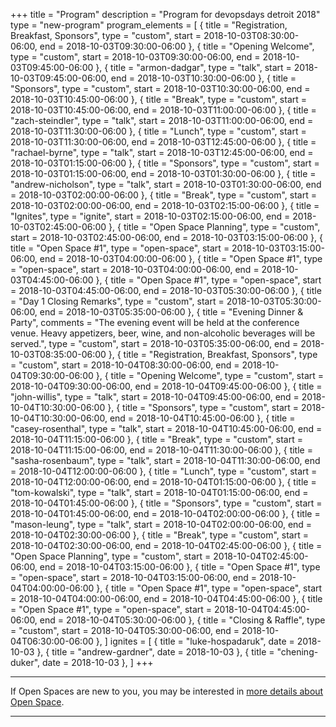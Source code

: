 +++
title = "Program"
description = "Program for devopsdays detroit 2018"
type = "new-program"
program_elements = [
    { title = "Registration, Breakfast, Sponsors", type = "custom", start = 2018-10-03T08:30:00-06:00, end = 2018-10-03T09:30:00-06:00 },
    { title = "Opening Welcome", type = "custom", start = 2018-10-03T09:30:00-06:00, end = 2018-10-03T09:45:00-06:00 },
    { title = "armon-dadgar", type = "talk", start = 2018-10-03T09:45:00-06:00, end = 2018-10-03T10:30:00-06:00 },
    { title = "Sponsors", type = "custom", start = 2018-10-03T10:30:00-06:00, end = 2018-10-03T10:45:00-06:00 },
    { title = "Break", type = "custom", start = 2018-10-03T10:45:00-06:00, end = 2018-10-03T11:00:00-06:00 },
    { title = "zach-steindler", type = "talk", start = 2018-10-03T11:00:00-06:00, end = 2018-10-03T11:30:00-06:00 },
    { title = "Lunch", type = "custom", start = 2018-10-03T11:30:00-06:00, end = 2018-10-03T12:45:00-06:00 },
    { title = "rachael-byrne", type = "talk", start = 2018-10-03T12:45:00-06:00, end = 2018-10-03T01:15:00-06:00 },
    { title = "Sponsors", type = "custom", start = 2018-10-03T01:15:00-06:00, end = 2018-10-03T01:30:00-06:00 },
    { title = "andrew-nicholson", type = "talk", start = 2018-10-03T01:30:00-06:00, end = 2018-10-03T02:00:00-06:00 },
    { title = "Break", type = "custom", start = 2018-10-03T02:00:00-06:00, end = 2018-10-03T02:15:00-06:00 },
    { title = "Ignites", type = "ignite", start = 2018-10-03T02:15:00-06:00, end = 2018-10-03T02:45:00-06:00 },
    { title = "Open Space Planning", type = "custom", start = 2018-10-03T02:45:00-06:00, end = 2018-10-03T03:15:00-06:00 },
    { title = "Open Space #1", type = "open-space", start = 2018-10-03T03:15:00-06:00, end = 2018-10-03T04:00:00-06:00 },
    { title = "Open Space #1", type = "open-space", start = 2018-10-03T04:00:00-06:00, end = 2018-10-03T04:45:00-06:00 },
    { title = "Open Space #1", type = "open-space", start = 2018-10-03T04:45:00-06:00, end = 2018-10-03T05:30:00-06:00 },
    { title = "Day 1 Closing Remarks", type = "custom", start = 2018-10-03T05:30:00-06:00, end = 2018-10-03T05:35:00-06:00 },
    { title = "Evening Dinner & Party", comments = "The evening event will be held at the conference venue. Heavy appetizers, beer, wine, and non-alcoholic beverages will be served.", type = "custom", start = 2018-10-03T05:35:00-06:00, end = 2018-10-03T08:35:00-06:00 },
    { title = "Registration, Breakfast, Sponsors", type = "custom", start = 2018-10-04T08:30:00-06:00, end = 2018-10-04T09:30:00-06:00 },
    { title = "Opening Welcome", type = "custom", start = 2018-10-04T09:30:00-06:00, end = 2018-10-04T09:45:00-06:00 },
    { title = "john-willis", type = "talk", start = 2018-10-04T09:45:00-06:00, end = 2018-10-04T10:30:00-06:00 },
    { title = "Sponsors", type = "custom", start = 2018-10-04T10:30:00-06:00, end = 2018-10-04T10:45:00-06:00 },
    { title = "casey-rosenthal", type = "talk", start = 2018-10-04T10:45:00-06:00, end = 2018-10-04T11:15:00-06:00 },
    { title = "Break", type = "custom", start = 2018-10-04T11:15:00-06:00, end = 2018-10-04T11:30:00-06:00 },
    { title = "sasha-rosenbaum", type = "talk", start = 2018-10-04T11:30:00-06:00, end = 2018-10-04T12:00:00-06:00 },
    { title = "Lunch", type = "custom", start = 2018-10-04T12:00:00-06:00, end = 2018-10-04T01:15:00-06:00 },
    { title = "tom-kowalski", type = "talk", start = 2018-10-04T01:15:00-06:00, end = 2018-10-04T01:45:00-06:00 },
    { title = "Sponsors", type = "custom", start = 2018-10-04T01:45:00-06:00, end = 2018-10-04T02:00:00-06:00 },
    { title = "mason-leung", type = "talk", start = 2018-10-04T02:00:00-06:00, end = 2018-10-04T02:30:00-06:00 },
    { title = "Break", type = "custom", start = 2018-10-04T02:30:00-06:00, end = 2018-10-04T02:45:00-06:00 },
    { title = "Open Space Planning", type = "custom", start = 2018-10-04T02:45:00-06:00, end = 2018-10-04T03:15:00-06:00 },
    { title = "Open Space #1", type = "open-space", start = 2018-10-04T03:15:00-06:00, end = 2018-10-04T04:00:00-06:00 },
    { title = "Open Space #1", type = "open-space", start = 2018-10-04T04:00:00-06:00, end = 2018-10-04T04:45:00-06:00 },
    { title = "Open Space #1", type = "open-space", start = 2018-10-04T04:45:00-06:00, end = 2018-10-04T05:30:00-06:00 },
    { title = "Closing & Raffle", type = "custom", start = 2018-10-04T05:30:00-06:00, end = 2018-10-04T06:30:00-06:00 },
]
ignites = [
    { title = "luke-hospadaruk", date = 2018-10-03 },
    { title = "andrew-gardner", date = 2018-10-03 },
    { title = "chening-duker", date = 2018-10-03 },
]
+++
<div class = "row">
  <div class = "col">
    <hr />
    If Open Spaces are new to you, you may be interested in <a href="/pages/open-space-format">more details about Open Space</a>.
    <hr />
  </div>
</div>
